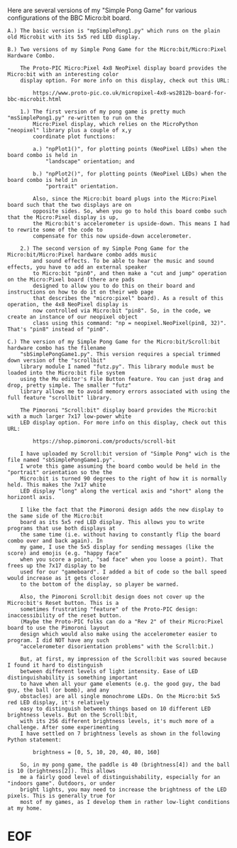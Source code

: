 Here are several versions of my "Simple Pong Game" for various configurations of the BBC Micro:bit board.

    A.) The basic version is "mpSimplePong1.py" which runs on the plain old Microbit with its 5x5 red LED display.

    B.) Two versions of my Simple Pong Game for the Micro:bit/Micro:Pixel Hardware Combo.

        The Proto-PIC Micro:Pixel 4x8 NeoPixel display board provides the Micro:bit with an interesting color 
        display option. For more info on this display, check out this URL:

            https://www.proto-pic.co.uk/micropixel-4x8-ws2812b-board-for-bbc-microbit.html

        1.) The first version of my pong game is pretty much "msSimplePong1.py" re-written to run on the 
            Micro:Pixel display, which relies on the MicroPython "neopixel" library plus a couple of x,y 
            coordinate plot functions: 

            a.) "npPlot1()", for plotting points (NeoPixel LEDs) when the board combo is held in 
                "landscape" orientation; and 

            b.) "npPlot2()", for plotting points (NeoPixel LEDs) when the board combo is held in 
                "portrait" orientation.

            Also, since the Micro:bit board plugs into the Micro:Pixel board such that the two displays are on 
            opposite sides. So, when you go to hold this board combo such that the Micro:Pixel display is up, 
            the Micro:bit's accelerometer is upside-down. This means I had to rewrite some of the code to 
            compensate for this now upside-down accelerometer.

        2.) The second version of my Simple Pong Game for the Micro:bit/Micro:Pixel hardware combo adds music 
            and sound effects. To be able to hear the music and sound effects, you have to add an external speaker 
            to Micro:bit "pin0", and then make a "cut and jump" operation on the Micro:Pixel board (there are pads 
            designed to allow you to do this on their board and instructions on how to do it on their web page 
            that describes the "micro:pixel" board). As a result of this operation, the 4x8 NeoPixel display is 
            now controlled via Micro:bit "pin8". So, in the code, we create an instance of our neopixel object
            class using this command: "np = neopixel.NeoPixel(pin8, 32)". That's "pin8" instead of "pin0".

    C.) The version of my Simple Pong Game for the Micro:bit/Scroll:bit hardware combo has the filename 
        "sbSimplePongGame1.py". This version requires a special trimmed down version of the "scrollbit"
        library module I named "futz.py". This library module must be loaded into the Micro:bit file system
        using the Mu editor's File Button feature. You can just drag and drop, pretty simple. The smaller "futz"
        library allows me to avoid memory errors associated with using the full feature "scrollbit" library.

        The Pimoroni "Scroll:bit" display board provides the Micro:bit with a much larger 7x17 low-power white 
        LED display option. For more info on this display, check out this URL:    

            https://shop.pimoroni.com/products/scroll-bit

        I have uploaded my Scroll:bit version of "Simple Pong" wich is the file named "sbSimplePongGame1.py".
        I wrote this game assuming the board combo would be held in the "portrait" orientation so the the 
        Micro:bit is turned 90 degrees to the right of how it is normally held. This makes the 7x17 white 
        LED display "long" along the vertical axis and "short" along the horizontl axis.

        I like the fact that the Pimoroni design adds the new display to the same side of the Micro:bit 
        board as its 5x5 red LED display. This allows you to write programs that use both displays at 
        the same time (i.e. without having to constantly flip the board combo over and back again). In 
        my game, I use the 5x5 display for sending messages (like the score) and emojis (e.g. "happy face" 
        when you score a point, "sad face" when you loose a point). That frees up the 7x17 display to be 
        used for our "gameboard". I added a bit of code so the ball speed would increase as it gets closer
        to the bottom of the display, so player be warned.

        Also, the Pimoroni Scroll:bit design does not cover up the Micro:bit's Reset button. This is a 
        sometimes frustrating "feature" of the Proto-PIC design: inaccessibility of the reset button. 
        (Maybe the Proto-PIC folks can do a "Rev 2" of their Micro:Pixel board to use the Pimoroni layout 
        design which would also make using the accelerometer easier to program. I did NOT have any such 
        "accelerometer disorientation problems" with the Scroll:bit.)

        But, at first, my impression of the Scroll:bit was soured because I found it hard to distinguish 
        between different levels of light intensity. Ease of LED distinguishability is something important 
        to have when all your game elements (e.g. the good guy, the bad guy, the ball (or bomb), and any 
        obstacles) are all single monochrome LEDs. On the Micro:bit 5x5 red LED display, it's relatively 
        easy to distinguish between things based on 10 different LED brightness levels. But on the Scroll:bit,
        with its 256 different brightness levels, it's much more of a challenge. After some experimenting
        I have settled on 7 brightness levels as shown in the following Python statement:

            brightness = [0, 5, 10, 20, 40, 80, 160]

        So, in my pong game, the paddle is 40 (brightness[4]) and the ball is 10 (brightness[2]). This allows 
        me a fairly good level of distinguishability, especially for an "indoors game". Outdoors, or under 
        bright lights, you may need to increase the brightness of the LED pixels. This is generally true for
        most of my games, as I develop them in rather low-light conditions at my home.
        
# EOF
